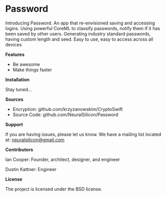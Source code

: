 # Password

Introducing Password. 
An app that re-envisioned saving and accessing logins. Using powerful CoreML to classify passwords, notify them if it has been saved by other users. Generating industry standard passwords, having custom length and seed. Easy to use, easy to access across all devices

**Features**

- Be awesome
- Make things faster

**Installation**

Stay tuned...

**Sources**

- Encryption: github.com/krzyzanowskim/CryptoSwift
- Source Code: github.com/NeuralSilicon/Password

**Support**

If you are having issues, please let us know.
We have a mailing list located at: neuralsilicon@gmail.com

**Contributors**

Ian Cooper: Founder, architect, designer, and engineer

Dustin Kattner: Engineer

**License**

The project is licensed under the BSD license.

